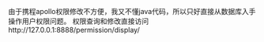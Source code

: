 由于携程apollo权限修改不方便，我又不懂java代码，所以只好直接从数据库入手操作用户权限问题。
权限查询和修改直接访问http://127.0.0.1:8888/permission/display/